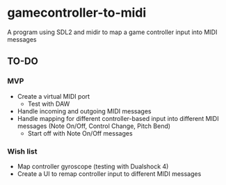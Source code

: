 # gamecontroller-to-midi
A program using SDL2 and midir to map a game controller input into MIDI messages

## TO-DO
### MVP
- Create a virtual MIDI port
    - Test with DAW
- Handle incoming and outgoing MIDI messages
- Handle mapping for different controller-based input into different MIDI messages (Note On/Off, Control Change, Pitch Bend)
    - Start off with Note On/Off messages

### Wish list
- Map controller gyroscope (testing with Dualshock 4)
- Create a UI to remap controller input to different MIDI messages
